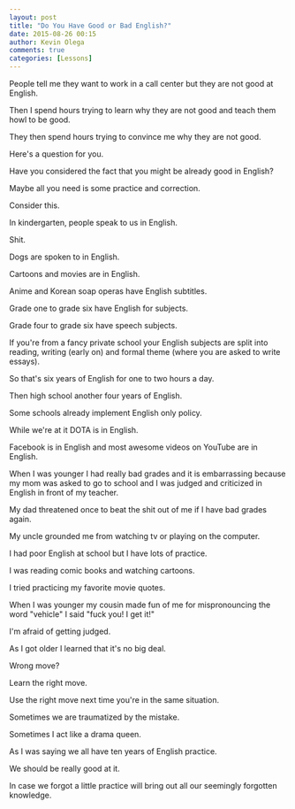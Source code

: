```yaml
---
layout: post
title: "Do You Have Good or Bad English?"
date: 2015-08-26 00:15
author: Kevin Olega
comments: true
categories: [Lessons]
---
```

People tell me they want to work in a call center but they are not good at English. 

Then I spend hours trying to learn why they are not good and teach them howl to be good. 

They then spend hours trying to convince me why they are not good. 

Here's a question for you.

Have you considered the fact that you might be already good in English? 

Maybe all you need is some practice and correction. 

Consider this. 

In kindergarten, people speak to us in English. 

Shit. 

Dogs are spoken to in English. 

Cartoons and movies are in English. 

Anime and Korean soap operas have English subtitles. 

Grade one to grade six have English for subjects. 

Grade four to grade six have speech subjects. 

If you're from a fancy private school your English subjects are split into reading, writing (early on) and formal theme (where you are asked to write essays). 

So that's six years of English for one to two hours a day. 

Then high school another four years of English. 

Some schools already implement English only policy. 

While we're at it DOTA is in English. 

Facebook is in English and most awesome videos on YouTube are in English.

When I was younger I had really bad grades and it is embarrassing because my mom was asked to go to school and I was judged and criticized in English in front of my teacher. 

My dad threatened once to beat the shit out of me if I have bad grades again. 

My uncle grounded me from watching tv or playing on the computer. 

I had poor English at school but I have lots of practice.

I was reading comic books and watching cartoons. 

I tried practicing my favorite movie quotes.

When I was younger my cousin made fun of me for mispronouncing the word "vehicle" I said "fuck you! I get it!"

I'm afraid of getting judged. 

As I got older I learned that it's no big deal.

Wrong move?

Learn the right move.

Use the right move next time you're in the same situation.

Sometimes we are traumatized by the mistake. 

Sometimes I act like a drama queen.

As I was saying we all have ten years of English practice. 

We should be really good at it. 

In case we forgot a little practice will bring out all our seemingly forgotten knowledge.
